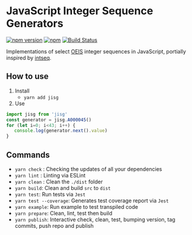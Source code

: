 # JavaScript Integer Sequence Generators

[![npm version](https://badge.fury.io/js/jisg.svg)](https://badge.fury.io/js/jisg)
[![npm](https://img.shields.io/npm/l/express.svg)](https://www.npmjs.com/package/jisg)
[![Build Status](https://travis-ci.org/acerix/jisg.svg?branch=main)](https://travis-ci.org/acerix/jisg)

Implementations of select [OEIS](http://oeis.org/) integer sequences in JavaScript, portially inspired by [intseq](https://github.com/nicross/intseq).

## How to use

1. Install
   - `yarn add jisg`
1. Use
```js
import jisg from 'jisg'
const generator = jisg.A000045()
for (let i=0; i<43; i++) {
   console.log(generator.next().value)
}
```

## Commands

- `yarn check` : Checking the updates of all your dependencies
- `yarn lint` : Linting via ESLint
- `yarn clean` : Clean the `./dist` folder
- `yarn build`: Clean and build `src` to `dist`
- `yarn test`: Run tests via `Jest`
- `yarn test --coverage`: Generates test coverage report via `Jest`
- `yarn example`: Run example to test transpiled code
- `yarn prepare`: Clean, lint, test then build
- `yarn publish`: Interactive check, clean, test, bumping version, tag commits, push repo and publish
